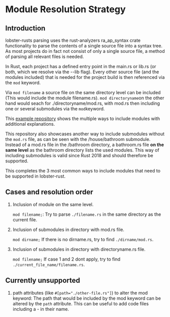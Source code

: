 # Module Resolution Strategy

## Introduction

lobster-rusts parsing uses the rust-analyzers ra_ap_syntax crate functionality to parse the contents of a single source file into a syntax tree.
As most projects do in fact not consist of only a single source file, a method of parsing all relevant files is needed.

In Rust, each project has a defined entry point in the main.rs or lib.rs (or both, which we resolve via the --lib flag).
Every other source file (and the modules included) that is needed for the project build is then referenced via the ```mod``` keyword.

Via ```mod filename``` a source file on the same directory level can be included (This would include the module filename.rs).
```mod directoryname```on the other hand would seach for ./directoryname/mod.rs, with mod.rs then including one or several submodules via the ```mod```keyword.

This [example repository](https://github.com/superjose/rust-include-files-example/tree/master) shows the multiple ways to include modules with additional explanations.

This repository also showcases another way to include submodules without the ```mod.rs``` file, as can be seen with the /house/bathroom submodule.
Instead of a mod.rs file in the /bathroom directory, a bathroom.rs file **on the same level** as the bathroom directory lists the used modules.
This way of including submodules is valid since Rust 2018 and should therefore be supported.

This completes the 3 most common ways to include modules that need to be supported in lobster-rust.

## Cases and resolution order

1. Inclusion of module on the same level.

    ```mod filename;```: Try to parse ```./filename.rs``` in the same directory as the current file.

2. Inclusion of submodules in directory with mod.rs file.

    ```mod dirname;``` If there is no dirname.rs, try to find ```./dirname/mod.rs```.

3. Inclusion of submodules in directory with directoryname.rs file.

    ```mod filename;``` If case 1 and 2 dont apply, try to find ```./current_file_name/filename.rs```.

## Currently unsupported

1. path attributes (like ```#[path="./other-file.rs"]```) to alter the mod keyword: The path that would be included by the mod keyword can be altered by the ```path``` attribute. This can be useful to add code files including a - in their name.
